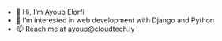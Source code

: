 - 👋 Hi, I’m Ayoub Elorfi
- 👀 I’m interested in web development with Django and Python
- 📫 Reach me at ayoup@cloudtech.ly 

<!---
Ayoup-Elorfi/Ayoup-Elorfi is a ✨ special ✨ repository because its `README.md` (this file) appears on your GitHub profile.
You can click the Preview link to take a look at your changes.
--->
